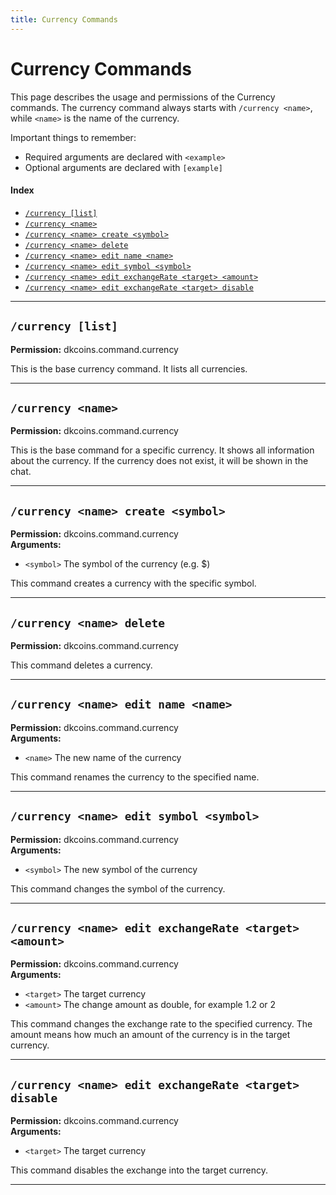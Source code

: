 ```yaml
---
title: Currency Commands
---
```


# Currency Commands

This page describes the usage and permissions of the Currency commands. The currency command always starts with `/currency <name>`, while `<name>` is the name of the currency.

Important things to remember:
* Required arguments are declared with ```<example>```
* Optional arguments are declared with ```[example]```

#### Index

* [```/currency [list]```](#currency-list)
* [```/currency <name>```](#currency-name)
* [```/currency <name> create <symbol>```](#currency-name-create-symbol)
* [```/currency <name> delete```](#currency-name-delete)
* [```/currency <name> edit name <name>```](#currency-name-edit-name-name)
* [```/currency <name> edit symbol <symbol>```](#currency-name-edit-symbol-symbol)
* [```/currency <name> edit exchangeRate <target> <amount>```](#currency-name-edit-exchangerate-target-amount)
* [```/currency <name> edit exchangeRate <target> disable```](#currency-name-edit-exchangerate-target-disable)
***

## **```/currency [list]```**

**Permission:** dkcoins.command.currency<br />

This is the base currency command. It lists all currencies.

***

## **```/currency <name>```**

**Permission:** dkcoins.command.currency<br />

This is the base command for a specific currency. It shows all information about the currency.
If the currency does not exist, it will be shown in the chat.

***

## **```/currency <name> create <symbol>```**

**Permission:** dkcoins.command.currency<br />
**Arguments:**

* `<symbol>` The symbol of the currency (e.g. $)

This command creates a currency with the specific symbol.

***

## **```/currency <name> delete```**

**Permission:** dkcoins.command.currency<br />

This command deletes a currency.

***

## **```/currency <name> edit name <name>```**

**Permission:** dkcoins.command.currency<br />
**Arguments:**

* `<name>` The new name of the currency

This command renames the currency to the specified name.

***

## **```/currency <name> edit symbol <symbol>```**

**Permission:** dkcoins.command.currency<br />
**Arguments:**

* `<symbol>` The new symbol of the currency

This command changes the symbol of the currency.

***

## **```/currency <name> edit exchangeRate <target> <amount>```**

**Permission:** dkcoins.command.currency<br />
**Arguments:**

* `<target>` The target currency
* `<amount>` The change amount as double, for example 1.2 or 2

This command changes the exchange rate to the specified currency. 
The amount means how much an amount of the currency is in the target currency.

***

## **```/currency <name> edit exchangeRate <target> disable```**

**Permission:** dkcoins.command.currency<br />
**Arguments:**

* `<target>` The target currency

This command disables the exchange into the target currency.

***
